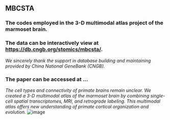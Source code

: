 ## MBCSTA
### The codes employed in the 3-D multimodal atlas project of the marmoset brain.
### The data can be interactively view at  https://db.cngb.org/stomics/mbcsta/.
*We sincerely thank the support in database building and maintaining provided by China National GeneBank (CNGB).*
### The paper can be accessed at ...

*The cell types and connectivity of primate brains remain unclear. We created a 3-D multimodal atlas of the marmoset brain by combining single-cell spatial transcriptomes, MRI, and retrograde labeling.*
*This multimodal atlas offers new understanding of primate cortical organization and evolution.*
![image](https://github.com/user-attachments/assets/a72a2497-bdc6-43ca-bf5c-9255816f3460)

